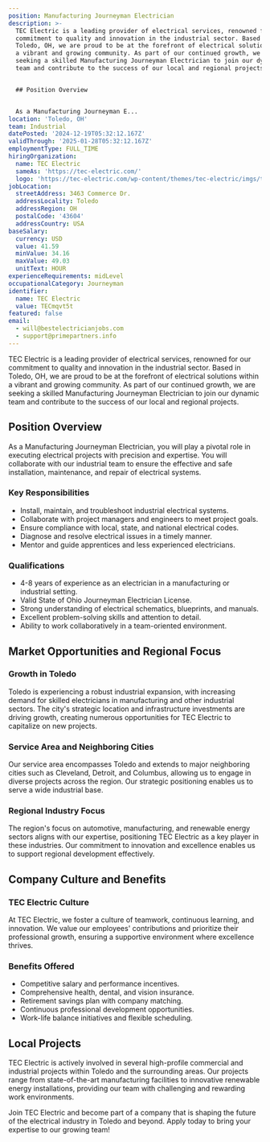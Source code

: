 ```yaml
---
position: Manufacturing Journeyman Electrician
description: >-
  TEC Electric is a leading provider of electrical services, renowned for our
  commitment to quality and innovation in the industrial sector. Based in
  Toledo, OH, we are proud to be at the forefront of electrical solutions within
  a vibrant and growing community. As part of our continued growth, we are
  seeking a skilled Manufacturing Journeyman Electrician to join our dynamic
  team and contribute to the success of our local and regional projects.


  ## Position Overview


  As a Manufacturing Journeyman E...
location: 'Toledo, OH'
team: Industrial
datePosted: '2024-12-19T05:32:12.167Z'
validThrough: '2025-01-28T05:32:12.167Z'
employmentType: FULL_TIME
hiringOrganization:
  name: TEC Electric
  sameAs: 'https://tec-electric.com/'
  logo: 'https://tec-electric.com/wp-content/themes/tec-electric/imgs/tec-logo.png'
jobLocation:
  streetAddress: 3463 Commerce Dr.
  addressLocality: Toledo
  addressRegion: OH
  postalCode: '43604'
  addressCountry: USA
baseSalary:
  currency: USD
  value: 41.59
  minValue: 34.16
  maxValue: 49.03
  unitText: HOUR
experienceRequirements: midLevel
occupationalCategory: Journeyman
identifier:
  name: TEC Electric
  value: TECmqvt5t
featured: false
email:
  - will@bestelectricianjobs.com
  - support@primepartners.info
---
```




TEC Electric is a leading provider of electrical services, renowned for our commitment to quality and innovation in the industrial sector. Based in Toledo, OH, we are proud to be at the forefront of electrical solutions within a vibrant and growing community. As part of our continued growth, we are seeking a skilled Manufacturing Journeyman Electrician to join our dynamic team and contribute to the success of our local and regional projects.

## Position Overview

As a Manufacturing Journeyman Electrician, you will play a pivotal role in executing electrical projects with precision and expertise. You will collaborate with our industrial team to ensure the effective and safe installation, maintenance, and repair of electrical systems.

### Key Responsibilities

- Install, maintain, and troubleshoot industrial electrical systems.
- Collaborate with project managers and engineers to meet project goals.
- Ensure compliance with local, state, and national electrical codes.
- Diagnose and resolve electrical issues in a timely manner.
- Mentor and guide apprentices and less experienced electricians.

### Qualifications

- 4-8 years of experience as an electrician in a manufacturing or industrial setting.
- Valid State of Ohio Journeyman Electrician License.
- Strong understanding of electrical schematics, blueprints, and manuals.
- Excellent problem-solving skills and attention to detail.
- Ability to work collaboratively in a team-oriented environment.

## Market Opportunities and Regional Focus

### Growth in Toledo 

Toledo is experiencing a robust industrial expansion, with increasing demand for skilled electricians in manufacturing and other industrial sectors. The city's strategic location and infrastructure investments are driving growth, creating numerous opportunities for TEC Electric to capitalize on new projects.

### Service Area and Neighboring Cities

Our service area encompasses Toledo and extends to major neighboring cities such as Cleveland, Detroit, and Columbus, allowing us to engage in diverse projects across the region. Our strategic positioning enables us to serve a wide industrial base.

### Regional Industry Focus

The region's focus on automotive, manufacturing, and renewable energy sectors aligns with our expertise, positioning TEC Electric as a key player in these industries. Our commitment to innovation and excellence enables us to support regional development effectively.

## Company Culture and Benefits

### TEC Electric Culture

At TEC Electric, we foster a culture of teamwork, continuous learning, and innovation. We value our employees' contributions and prioritize their professional growth, ensuring a supportive environment where excellence thrives.

### Benefits Offered

- Competitive salary and performance incentives.
- Comprehensive health, dental, and vision insurance.
- Retirement savings plan with company matching.
- Continuous professional development opportunities.
- Work-life balance initiatives and flexible scheduling.

## Local Projects

TEC Electric is actively involved in several high-profile commercial and industrial projects within Toledo and the surrounding areas. Our projects range from state-of-the-art manufacturing facilities to innovative renewable energy installations, providing our team with challenging and rewarding work environments.

Join TEC Electric and become part of a company that is shaping the future of the electrical industry in Toledo and beyond. Apply today to bring your expertise to our growing team!
